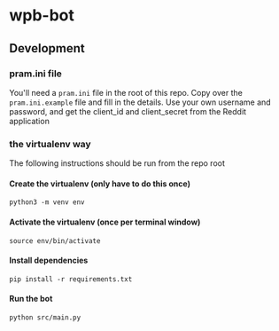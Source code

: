 # wpb-bot

## Development

### pram.ini file

You'll need a `pram.ini` file in the root of this repo. Copy over the `pram.ini.example` file and fill in the details. Use your own username and password, and get the client_id and client_secret from the Reddit application

### the virtualenv way

The following instructions should be run from the repo root

#### Create the virtualenv (only have to do this once)

`python3 -m venv env`

#### Activate the virtualenv (once per terminal window)

`source env/bin/activate`

#### Install dependencies

`pip install -r requirements.txt`

#### Run the bot

`python src/main.py`
